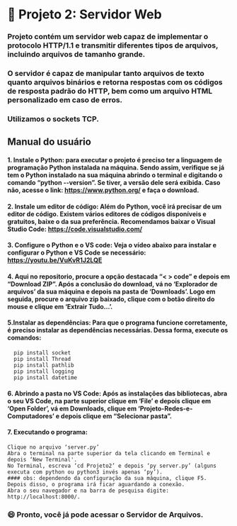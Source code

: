 # :satellite: Projeto 2: Servidor Web 

### Projeto contém um servidor web capaz de implementar o protocolo HTTP/1.1 e transmitir diferentes tipos de arquivos, incluindo arquivos de tamanho grande. 
### O servidor é capaz de manipular tanto arquivos de texto quanto arquivos binários e retorna respostas com os códigos de resposta padrão do HTTP, bem como um arquivo HTML personalizado em caso de erros. 
### Utilizamos o sockets TCP.


## Manual do usuário

#### 1. Instale o Python: para executar o projeto é preciso ter a linguagem de programação Python instalada na máquina. Sendo assim, verifique se já tem o Python instalado na sua máquina abrindo o terminal e digitando o comando “python --version”. Se tiver, a versão dele será exibida. Caso não, acesse o link: https://www.python.org/ e faça o download.
#### 2. Instale um editor de código: Além do Python, você irá precisar de um editor de código. Existem vários editores de códigos disponíveis e gratuitos, baixe o da sua preferência. Recomendamos baixar o Visual Studio Code: https://code.visualstudio.com/
#### 3. Configure o Python e o VS code: Veja o vídeo abaixo para instalar e configurar o Python e VS Code se necessário: https://youtu.be/VuKvR1J2LQE
#### 4. Aqui no repositorio, procure a opção destacada “< > code” e depois em “Download ZIP”. Após a conclusão do download, vá no ‘Explorador de arquivos’ da sua máquina e depois na pasta de ‘Downloads’. Logo em seguida, procure o arquivo zip baixado, clique com o botão direito do mouse e clique em ‘Extrair Tudo…’.
#### 5.Instalar as dependências: Para que o programa funcione corretamente, é preciso instalar as dependências necessárias. Dessa forma, execute os comandos:
      pip install socket
      pip install Thread
      pip install pathlib
      pip install logging
      pip install datetime
      
#### 6. Abrindo a pasta no VS Code: Após as instalações das bibliotecas, abra o seu VS Code, na parte superior clique em ‘File’ e depois clique em ‘Open Folder’, vá em Downloads, clique em ‘Projeto-Redes-e-Computadores’ e depois clique em “Selecionar pasta”.
#### 7. Executando o programa:
    Clique no arquivo ‘server.py’
    Abra o terminal na parte superior da tela clicando em Terminal e depois ‘New Terminal'.
    No Terminal, escreva ‘cd Projeto2’ e depois ‘py server.py’ (alguns executa com python ou python3 invés apenas ‘py’).
    #### obs: dependendo da configuração da sua máquina, clique F5.
    Depois disso, o programa irá ficar aguardando a conexão. 
    Abra o seu navegador e na barra de pesquisa digite: http://localhost:8000/.
    
 ### :smile: Pronto, você já pode acessar o Servidor de Arquivos.







